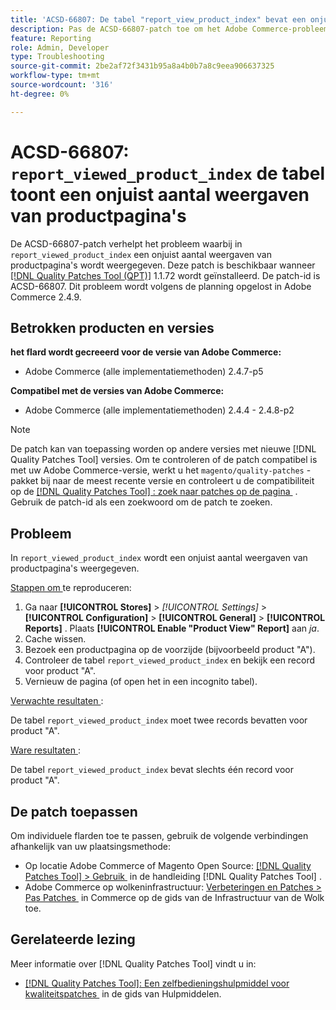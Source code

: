 ```yaml
---
title: 'ACSD-66807: De tabel "report_view_product_index" bevat een onjuiste telling van de weergaven van de productpagina'
description: Pas de ACSD-66807-patch toe om het Adobe Commerce-probleem te verhelpen, waarbij de tabel &grave; report_view_product_index&grave; een onjuiste telling van de weergaven van de productpagina weergeeft.
feature: Reporting
role: Admin, Developer
type: Troubleshooting
source-git-commit: 2be2af72f3431b95a8a4b0b7a8c9eea906637325
workflow-type: tm+mt
source-wordcount: '316'
ht-degree: 0%

---
```



# ACSD-66807: `report_viewed_product_index` de tabel toont een onjuist aantal weergaven van productpagina&#39;s

De ACSD-66807-patch verhelpt het probleem waarbij in `report_viewed_product_index` een onjuist aantal weergaven van productpagina&#39;s wordt weergegeven. Deze patch is beschikbaar wanneer [[!DNL Quality Patches Tool (QPT)]](/help/tools/quality-patches-tool/quality-patches-tool-to-self-serve-quality-patches.md) 1.1.72 wordt geïnstalleerd. De patch-id is ACSD-66807. Dit probleem wordt volgens de planning opgelost in Adobe Commerce 2.4.9.

## Betrokken producten en versies

**het flard wordt gecreeerd voor de versie van Adobe Commerce:**

* Adobe Commerce (alle implementatiemethoden) 2.4.7-p5

**Compatibel met de versies van Adobe Commerce:**

* Adobe Commerce (alle implementatiemethoden) 2.4.4 - 2.4.8-p2

>[!NOTE]
>
>De patch kan van toepassing worden op andere versies met nieuwe [!DNL Quality Patches Tool] versies. Om te controleren of de patch compatibel is met uw Adobe Commerce-versie, werkt u het `magento/quality-patches` -pakket bij naar de meest recente versie en controleert u de compatibiliteit op de [[!DNL Quality Patches Tool] : zoek naar patches op de pagina &#x200B;](https://experienceleague.adobe.com/tools/commerce-quality-patches/index.html) . Gebruik de patch-id als een zoekwoord om de patch te zoeken.

## Probleem

In `report_viewed_product_index` wordt een onjuist aantal weergaven van productpagina&#39;s weergegeven.

<u> Stappen om </u> te reproduceren:

1. Ga naar **[!UICONTROL Stores]** > *[!UICONTROL Settings]* > **[!UICONTROL Configuration]** > **[!UICONTROL General]** > **[!UICONTROL Reports]** . Plaats **[!UICONTROL Enable "Product View" Report]** aan *ja*.
1. Cache wissen.
1. Bezoek een productpagina op de voorzijde (bijvoorbeeld product &quot;A&quot;).
1. Controleer de tabel `report_viewed_product_index` en bekijk een record voor product &quot;A&quot;.
1. Vernieuw de pagina (of open het in een incognito tabel).

<u> Verwachte resultaten </u>:

De tabel `report_viewed_product_index` moet twee records bevatten voor product &quot;A&quot;.

<u> Ware resultaten </u>:

De tabel `report_viewed_product_index` bevat slechts één record voor product &quot;A&quot;.

## De patch toepassen

Om individuele flarden toe te passen, gebruik de volgende verbindingen afhankelijk van uw plaatsingsmethode:

* Op locatie Adobe Commerce of Magento Open Source: [[!DNL Quality Patches Tool] > Gebruik &#x200B;](/help/tools/quality-patches-tool/usage.md) in de handleiding [!DNL Quality Patches Tool] .
* Adobe Commerce op wolkeninfrastructuur: [&#x200B; Verbeteringen en Patches > Pas Patches &#x200B;](https://experienceleague.adobe.com/docs/commerce-cloud-service/user-guide/develop/upgrade/apply-patches.html) in Commerce op de gids van de Infrastructuur van de Wolk toe.

## Gerelateerde lezing

Meer informatie over [!DNL Quality Patches Tool] vindt u in:

* [[!DNL Quality Patches Tool]: Een zelfbedieningshulpmiddel voor kwaliteitspatches &#x200B;](/help/tools/quality-patches-tool/quality-patches-tool-to-self-serve-quality-patches.md) in de gids van Hulpmiddelen.
